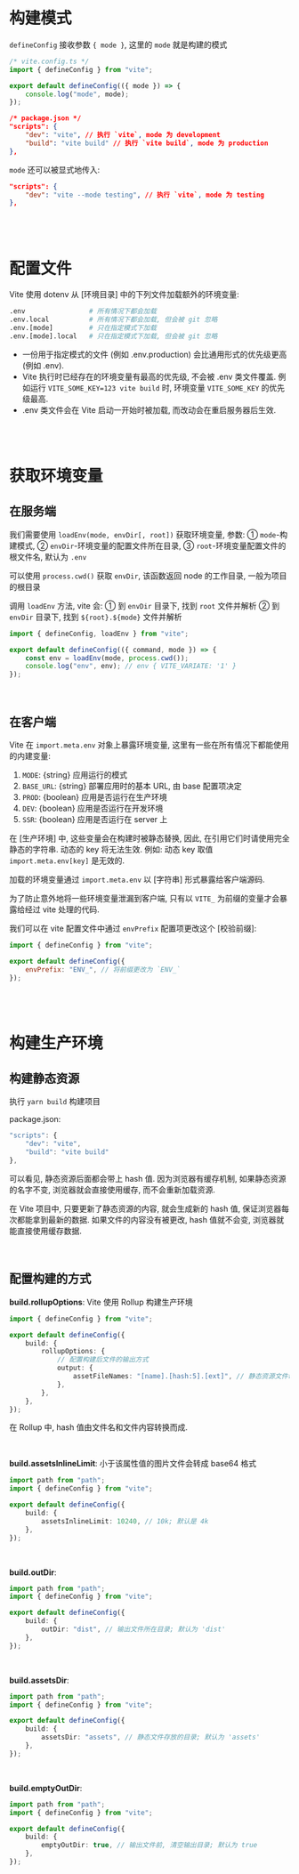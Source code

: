 # 构建模式

`defineConfig` 接收参数 `{ mode }`, 这里的 `mode` 就是构建的模式

```javascript
/* vite.config.ts */
import { defineConfig } from "vite";

export default defineConfig(({ mode }) => {
    console.log("mode", mode);
});
```

```json
/* package.json */
"scripts": {
    "dev": "vite", // 执行 `vite`, mode 为 development
    "build": "vite build" // 执行 `vite build`, mode 为 production
},
```

`mode` 还可以被显式地传入:

```json
"scripts": {
    "dev": "vite --mode testing", // 执行 `vite`, mode 为 testing
},
```

<br><br>

# 配置文件

Vite 使用 dotenv 从 [环境目录] 中的下列文件加载额外的环境变量:

```py
.env                # 所有情况下都会加载
.env.local          # 所有情况下都会加载, 但会被 git 忽略
.env.[mode]         # 只在指定模式下加载
.env.[mode].local   # 只在指定模式下加载, 但会被 git 忽略
```

-   一份用于指定模式的文件 (例如 .env.production) 会比通用形式的优先级更高 (例如 .env).
-   Vite 执行时已经存在的环境变量有最高的优先级, 不会被 .env 类文件覆盖.
    例如运行 `VITE_SOME_KEY=123 vite build` 时, 环境变量 `VITE_SOME_KEY` 的优先级最高.
-   .env 类文件会在 Vite 启动一开始时被加载, 而改动会在重启服务器后生效.

<br><br>

# 获取环境变量

## 在服务端

我们需要使用 `loadEnv(mode, envDir[, root])` 获取环境变量, 参数: ① `mode`-构建模式, ② `envDir`-环境变量的配置文件所在目录, ③ `root`-环境变量配置文件的根文件名, 默认为 `.env`

可以使用 `process.cwd()` 获取 `envDir`, 该函数返回 node 的工作目录, 一般为项目的根目录

调用 `loadEnv` 方法, vite 会:
① 到 `envDir` 目录下, 找到 `root` 文件并解析
② 到 `envDir` 目录下, 找到 `${root}.${mode}` 文件并解析

```javascript
import { defineConfig, loadEnv } from "vite";

export default defineConfig(({ command, mode }) => {
    const env = loadEnv(mode, process.cwd());
    console.log("env", env); // env { VITE_VARIATE: '1' }
});
```

<br>

## 在客户端

Vite 在 `import.meta.env` 对象上暴露环境变量, 这里有一些在所有情况下都能使用的内建变量:

1. `MODE`: {string} 应用运行的模式
2. `BASE_URL`: {string} 部署应用时的基本 URL, 由 base 配置项决定
3. `PROD`: {boolean} 应用是否运行在生产环境
4. `DEV`: {boolean} 应用是否运行在开发环境
5. `SSR`: {boolean} 应用是否运行在 server 上

在 [生产环境] 中, 这些变量会在构建时被静态替换, 因此, 在引用它们时请使用完全静态的字符串. 动态的 key 将无法生效. 例如: 动态 key 取值 `import.meta.env[key]` 是无效的.

加载的环境变量通过 `import.meta.env` 以 [字符串] 形式暴露给客户端源码.

为了防止意外地将一些环境变量泄漏到客户端, 只有以 `VITE_` 为前缀的变量才会暴露给经过 vite 处理的代码.

我们可以在 vite 配置文件中通过 `envPrefix` 配置项更改这个 [校验前缀]:

```javascript
import { defineConfig } from "vite";

export default defineConfig({
    envPrefix: "ENV_", // 将前缀更改为 `ENV_`
});
```

<br><br>

# 构建生产环境

## 构建静态资源

执行 `yarn build` 构建项目

package.json:

```ts
"scripts": {
    "dev": "vite",
    "build": "vite build"
},
```

可以看见, 静态资源后面都会带上 hash 值. 因为浏览器有缓存机制, 如果静态资源的名字不变, 浏览器就会直接使用缓存, 而不会重新加载资源.

在 Vite 项目中, 只要更新了静态资源的内容, 就会生成新的 hash 值, 保证浏览器每次都能拿到最新的数据. 如果文件的内容没有被更改, hash 值就不会变, 浏览器就能直接使用缓存数据.

<br>

## 配置构建的方式

**build.rollupOptions**: Vite 使用 Rollup 构建生产环境

```ts
import { defineConfig } from "vite";

export default defineConfig({
    build: {
        rollupOptions: {
            // 配置构建后文件的输出方式
            output: {
                assetFileNames: "[name].[hash:5].[ext]", // 静态资源文件命名
            },
        },
    },
});
```

在 Rollup 中, hash 值由文件名和文件内容转换而成.

<br>

**build.assetsInlineLimit**: 小于该属性值的图片文件会转成 base64 格式

```ts
import path from "path";
import { defineConfig } from "vite";

export default defineConfig({
    build: {
        assetsInlineLimit: 10240, // 10k; 默认是 4k
    },
});
```

<br>

**build.outDir**:

```ts
import path from "path";
import { defineConfig } from "vite";

export default defineConfig({
    build: {
        outDir: "dist", // 输出文件所在目录; 默认为 'dist'
    },
});
```

<br>

**build.assetsDir**:

```ts
import path from "path";
import { defineConfig } from "vite";

export default defineConfig({
    build: {
        assetsDir: "assets", // 静态文件存放的目录; 默认为 'assets'
    },
});
```

<br>

**build.emptyOutDir**:

```ts
import path from "path";
import { defineConfig } from "vite";

export default defineConfig({
    build: {
        emptyOutDir: true, // 输出文件前, 清空输出目录; 默认为 true
    },
});
```

<br>
